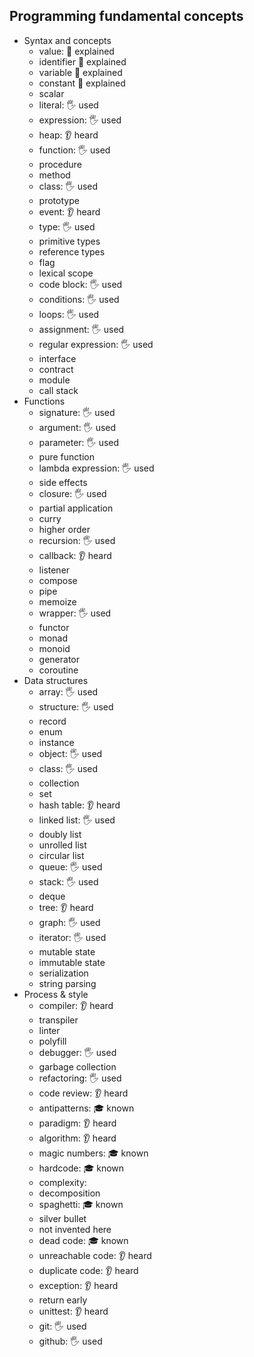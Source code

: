 ## Programming fundamental concepts

- Syntax and concepts
  - value: 🙋 explained
  - identifier 🙋 explained
  - variable 🙋 explained
  - constant 🙋 explained
  - scalar 
  - literal: 🖐️ used
  - expression: 🖐️ used
  - heap: 👂 heard
  - function: 🖐️ used
  - procedure
  - method
  - class: 🖐️ used 
  - prototype
  - event: 👂 heard
  - type: 🖐️ used
  - primitive types
  - reference types
  - flag
  - lexical scope
  - code block: 🖐️ used
  - conditions: 🖐️ used
  - loops: 🖐️ used
  - assignment: 🖐️ used 
  - regular expression: 🖐️ used
  - interface
  - contract
  - module
  - call stack
- Functions
  - signature: 🖐️ used
  - argument: 🖐️ used
  - parameter: 🖐️ used
  - pure function
  - lambda expression: 🖐️ used
  - side effects
  - closure: 🖐️ used
  - partial application
  - curry
  - higher order
  - recursion: 🖐️ used
  - callback: 👂 heard
  - listener
  - compose
  - pipe
  - memoize
  - wrapper: 🖐️ used
  - functor
  - monad
  - monoid
  - generator
  - coroutine
- Data structures
  - array: 🖐️ used
  - structure: 🖐️ used
  - record
  - enum
  - instance
  - object: 🖐️ used
  - class: 🖐️ used 
  - collection
  - set
  - hash table: 👂 heard
  - linked list: 🖐️ used
  - doubly list
  - unrolled list
  - circular list
  - queue: 🖐️ used
  - stack: 🖐️ used
  - deque
  - tree: 👂 heard
  - graph: 🖐️ used
  - iterator: 🖐️ used
  - mutable state
  - immutable state
  - serialization
  - string parsing
- Process & style
  - compiler: 👂 heard
  - transpiler
  - linter
  - polyfill
  - debugger: 🖐️ used
  - garbage collection
  - refactoring: 🖐️ used
  - code review: 👂 heard
  - antipatterns: 🎓 known
  - paradigm: 👂 heard
  - algorithm: 👂 heard
  - magic numbers: 🎓 known
  - hardcode: 🎓 known
  - complexity:
  - decomposition
  - spaghetti: 🎓 known
  - silver bullet
  - not invented here
  - dead code: 🎓 known
  - unreachable code:  👂 heard
  - duplicate code:  👂 heard
  - exception:  👂 heard
  - return early
  - unittest: 👂 heard
  - git: 🖐️ used
  - github: 🖐️ used
